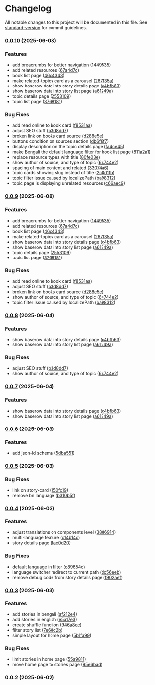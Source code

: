 # Changelog

All notable changes to this project will be documented in this file. See [standard-version](https://github.com/conventional-changelog/standard-version) for commit guidelines.

### [0.0.10](https://github.com/otibeguni/folktales-website/compare/v0.0.6...v0.0.10) (2025-06-08)

### Features

- add breacrumbs for better navigation ([1449535](https://github.com/otibeguni/folktales-website/commit/1449535c7325cb718a772ea24f28428322ce0413))
- add related resources ([67a4d7c](https://github.com/otibeguni/folktales-website/commit/67a4d7c8956b035e37b7bfca47fd608d23db7e02))
- book list page ([46c4343](https://github.com/otibeguni/folktales-website/commit/46c4343859040307850f59ef7a69d2847ff80173))
- make related-topics card as a carousel ([267135a](https://github.com/otibeguni/folktales-website/commit/267135a7bfe2a23b39b65d1b8f2f6d04ed77ba6b))
- show baserow data into story details page ([c4bfb63](https://github.com/otibeguni/folktales-website/commit/c4bfb6364a2c24283451470a9f6cbd69effbbb9d))
- show baserow data into story list page ([a61249a](https://github.com/otibeguni/folktales-website/commit/a61249a472e38bdbe313a067b840b5d3972f003c))
- topic details page ([2553109](https://github.com/otibeguni/folktales-website/commit/2553109c346ff37a82c2d66182092c691a03d379))
- topic list page ([3768181](https://github.com/otibeguni/folktales-website/commit/3768181c73dc8ccbfe74805499429e90a3bdd99f))

### Bug Fixes

- add read online to book card ([f8531aa](https://github.com/otibeguni/folktales-website/commit/f8531aafefee1e0f0669b9edf3e523031b28316d))
- adjust SEO stuff ([b3d8dd7](https://github.com/otibeguni/folktales-website/commit/b3d8dd7d875d48cc33488ca229d63837d0263db9))
- broken link on books card source ([d288e5e](https://github.com/otibeguni/folktales-website/commit/d288e5ee9e03e86ebb7569be8bddcc5ea5fa0604))
- buttons condition on sources section ([db6f8f7](https://github.com/otibeguni/folktales-website/commit/db6f8f76158fd4744e3be726299ee1fd3adfa9eb))
- display description on the topic details page ([fa4ce45](https://github.com/otibeguni/folktales-website/commit/fa4ce452f89f761c12b2671ff8f371174ce087a3))
- make Bengali the default language filter for book list page ([811a2a1](https://github.com/otibeguni/folktales-website/commit/811a2a1b3dceb626291cc38b4e8ace359f59ab6c))
- replace resource types with title ([80fe03e](https://github.com/otibeguni/folktales-website/commit/80fe03ec246efdde29343a8d6a4ceba00b28c566))
- show author of source, and type of topic ([64744e2](https://github.com/otibeguni/folktales-website/commit/64744e24238e7e9cf0c916e048f2a0acec391d9e))
- spacing of main content and related ([33074a6](https://github.com/otibeguni/folktales-website/commit/33074a6cea000fff8111a00219faf1b9e3cd390f))
- topic cards showing slug instead of title ([2c0d1fb](https://github.com/otibeguni/folktales-website/commit/2c0d1fb4a9cb1f683e8242a560888e61459d2f39))
- topic filter issue caused by localizePath ([ba98312](https://github.com/otibeguni/folktales-website/commit/ba98312ec96f7da6151ea2875b47e6a5f1ed4aa0))
- topic page is displaying unrelated resources ([c66aec9](https://github.com/otibeguni/folktales-website/commit/c66aec975625a3d411186f4da4ed87485667ee4f))

### [0.0.9](https://github.com/otibeguni/folktales-website/compare/v0.0.6...v0.0.9) (2025-06-08)

### Features

- add breacrumbs for better navigation ([1449535](https://github.com/otibeguni/folktales-website/commit/1449535c7325cb718a772ea24f28428322ce0413))
- add related resources ([67a4d7c](https://github.com/otibeguni/folktales-website/commit/67a4d7c8956b035e37b7bfca47fd608d23db7e02))
- book list page ([46c4343](https://github.com/otibeguni/folktales-website/commit/46c4343859040307850f59ef7a69d2847ff80173))
- make related-topics card as a carousel ([267135a](https://github.com/otibeguni/folktales-website/commit/267135a7bfe2a23b39b65d1b8f2f6d04ed77ba6b))
- show baserow data into story details page ([c4bfb63](https://github.com/otibeguni/folktales-website/commit/c4bfb6364a2c24283451470a9f6cbd69effbbb9d))
- show baserow data into story list page ([a61249a](https://github.com/otibeguni/folktales-website/commit/a61249a472e38bdbe313a067b840b5d3972f003c))
- topic details page ([2553109](https://github.com/otibeguni/folktales-website/commit/2553109c346ff37a82c2d66182092c691a03d379))
- topic list page ([3768181](https://github.com/otibeguni/folktales-website/commit/3768181c73dc8ccbfe74805499429e90a3bdd99f))

### Bug Fixes

- add read online to book card ([f8531aa](https://github.com/otibeguni/folktales-website/commit/f8531aafefee1e0f0669b9edf3e523031b28316d))
- adjust SEO stuff ([b3d8dd7](https://github.com/otibeguni/folktales-website/commit/b3d8dd7d875d48cc33488ca229d63837d0263db9))
- broken link on books card source ([d288e5e](https://github.com/otibeguni/folktales-website/commit/d288e5ee9e03e86ebb7569be8bddcc5ea5fa0604))
- show author of source, and type of topic ([64744e2](https://github.com/otibeguni/folktales-website/commit/64744e24238e7e9cf0c916e048f2a0acec391d9e))
- topic filter issue caused by localizePath ([ba98312](https://github.com/otibeguni/folktales-website/commit/ba98312ec96f7da6151ea2875b47e6a5f1ed4aa0))

### [0.0.8](https://github.com/otibeguni/folktales-website/compare/v0.0.6...v0.0.8) (2025-06-04)

### Features

- show baserow data into story details page ([c4bfb63](https://github.com/otibeguni/folktales-website/commit/c4bfb6364a2c24283451470a9f6cbd69effbbb9d))
- show baserow data into story list page ([a61249a](https://github.com/otibeguni/folktales-website/commit/a61249a472e38bdbe313a067b840b5d3972f003c))

### Bug Fixes

- adjust SEO stuff ([b3d8dd7](https://github.com/otibeguni/folktales-website/commit/b3d8dd7d875d48cc33488ca229d63837d0263db9))
- show author of source, and type of topic ([64744e2](https://github.com/otibeguni/folktales-website/commit/64744e24238e7e9cf0c916e048f2a0acec391d9e))

### [0.0.7](https://github.com/otibeguni/folktales-website/compare/v0.0.6...v0.0.7) (2025-06-04)

### Features

- show baserow data into story details page ([c4bfb63](https://github.com/otibeguni/folktales-website/commit/c4bfb6364a2c24283451470a9f6cbd69effbbb9d))
- show baserow data into story list page ([a61249a](https://github.com/otibeguni/folktales-website/commit/a61249a472e38bdbe313a067b840b5d3972f003c))

### [0.0.6](https://github.com/otibeguni/folktales-website/compare/v0.0.5...v0.0.6) (2025-06-03)

### Features

- add json-ld schema ([5dba551](https://github.com/otibeguni/folktales-website/commit/5dba5517bfc15921c7ca17c6aa9696371d0c55b3))

### [0.0.5](https://github.com/otibeguni/folktales-website/compare/v0.0.4...v0.0.5) (2025-06-03)

### Bug Fixes

- link on story-card ([150fc19](https://github.com/otibeguni/folktales-website/commit/150fc19bb261a52ceff23efea28ba070b0fc5690))
- remove bn language ([b310b5f](https://github.com/otibeguni/folktales-website/commit/b310b5f04c62ce0a4bf0fa864f8302aead429093))

### [0.0.4](https://github.com/otibeguni/folktales-website/compare/v0.0.3...v0.0.4) (2025-06-03)

### Features

- adjust translations on components level ([3886914](https://github.com/otibeguni/folktales-website/commit/388691456b20f83870b0d0757dd268fab5fac95c))
- multi-language feature ([c14b14c](https://github.com/otibeguni/folktales-website/commit/c14b14c8f7e602376f018427447ebc74c6719dc6))
- story details page ([fac0d20](https://github.com/otibeguni/folktales-website/commit/fac0d20c72b0178f356d16cace8b5107382f2b88))

### Bug Fixes

- default language in filter ([c89654c](https://github.com/otibeguni/folktales-website/commit/c89654c60de54a2ae69ccfad5b92dee1cb850ace))
- language switcher redirect to current path ([dc56eeb](https://github.com/otibeguni/folktales-website/commit/dc56eeb267559f3b5df176b0fb5da3b5c1ac08ad))
- remove debug code from story details page ([f902aef](https://github.com/otibeguni/folktales-website/commit/f902aef68375a6c44d02533487e9fa2463535c27))

### [0.0.3](https://github.com/otibeguni/folktales-website/compare/v0.0.2...v0.0.3) (2025-06-03)

### Features

- add stories in bengali ([af212e4](https://github.com/otibeguni/folktales-website/commit/af212e49e51bdb95758c0c8e4bc6f4e654411542))
- add stories in english ([e5a17e3](https://github.com/otibeguni/folktales-website/commit/e5a17e38d9720f3aa78e0ce2c602c77ff9928d58))
- create shuffle function ([946a8ee](https://github.com/otibeguni/folktales-website/commit/946a8eee01f201bd2bf24e0a807bdf44c59c35f8))
- filter story list ([7e68c2b](https://github.com/otibeguni/folktales-website/commit/7e68c2b4a56ab4488580d2c03ffb2bcdfb0460c4))
- simple layout for home page ([5b1fa99](https://github.com/otibeguni/folktales-website/commit/5b1fa99ccce431f4dec6693d2f4a6a40ed818063))

### Bug Fixes

- limit stories in home page ([55a9811](https://github.com/otibeguni/folktales-website/commit/55a9811c273341608ac1d8bd83a9ec4c11e991f5))
- move home page to stories page ([95e6bad](https://github.com/otibeguni/folktales-website/commit/95e6bad92fe88155edc9f2f3443cbe3e2a60fdd0))

### 0.0.2 (2025-06-02)
